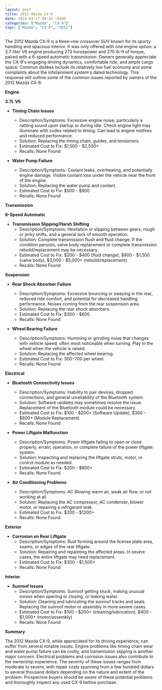 ```yaml
---
layout: post
title: 2012 Mazda CX-9
date: 2025-03-17 08:26 -0400
categories: ["Mazda", "CX-9"]
tags: ["Mazda", "CX-9", "2012"]
---
```

The 2012 Mazda CX-9 is a three-row crossover SUV known for its sporty handling and spacious interior. It was only offered with one engine option: a 3.7-liter V6 engine producing 273 horsepower and 270 lb-ft of torque, paired with a 6-speed automatic transmission. Owners generally appreciate the CX-9's engaging driving dynamics, comfortable ride, and ample cargo space. Common dislikes include its relatively low fuel economy and some complaints about the infotainment system's dated technology. This response will outline some of the common issues reported by owners of the 2012 Mazda CX-9.

**Engine**

**3.7L V6**

*   **Timing Chain Issues**
    *   Description/Symptoms: Excessive engine noise, particularly a rattling sound upon startup or during idle. Check engine light may illuminate with codes related to timing. Can lead to engine misfires and reduced performance.
    *   Solution: Replacing the timing chain, guides, and tensioners.
    *   Estimated Cost to Fix: $1,500 - $2,500+
    *   Recalls: None Found

*   **Water Pump Failure**
    *   Description/Symptoms: Coolant leaks, overheating, and potentially engine damage. Visible coolant loss under the vehicle near the front of the engine.
    *   Solution: Replacing the water pump and coolant.
    *   Estimated Cost to Fix: $500 - $900
    *   Recalls: None Found

**Transmission**

**6-Speed Automatic**

*   **Transmission Slipping/Harsh Shifting**
    *   Description/Symptoms: Hesitation or slipping between gears, rough or jerky shifts, and a general lack of smooth operation.
    *   Solution: Complete transmission flush and fluid change. If the condition persists, valve body replacement or complete transmission rebuild/replacement may be necessary.
    *   Estimated Cost to Fix: $200 - $400 (fluid change), $800 - $1,500 (valve body), $3,000 - $5,000+ (rebuild/replacement)
    *   Recalls: None Found

**Suspension**

*   **Rear Shock Absorber Failure**
    *   Description/Symptoms: Excessive bouncing or swaying in the rear, reduced ride comfort, and potential for decreased handling performance. Noises coming from the rear suspension area.
    *   Solution: Replacing the rear shock absorbers.
    *   Estimated Cost to Fix: $300 - $600
    *   Recalls: None Found

*   **Wheel Bearing Failure**
    * Description/Symptoms: Humming or grinding noise that changes with vehicle speed, often most noticeable when turning. Play in the wheel when the vehicle is raised.
    * Solution: Replacing the affected wheel bearing.
    * Estimated Cost to Fix: $300-$700 per wheel.
    * Recalls: None Found

**Electrical**

*   **Bluetooth Connectivity Issues**
    *   Description/Symptoms: Inability to pair devices, dropped connections, and general unreliability of the Bluetooth system.
    *   Solution: Software updates may sometimes resolve the issue. Replacement of the Bluetooth module could be necessary.
    *   Estimated Cost to Fix: $100 - $200+ (Software Update), $300 - $600+ (Module Replacement)
    *   Recalls: None Found

*   **Power Liftgate Malfunction**
    *   Description/Symptoms: Power liftgate failing to open or close properly, erratic operation, or complete failure of the power liftgate system.
    *   Solution: Inspecting and replacing the liftgate struts, motor, or control module as needed.
    *   Estimated Cost to Fix: $200 - $800+
    *   Recalls: None Found

*   **Air Conditioning Problems**
    *   Description/Symptoms: AC Blowing warm air, weak air flow, or not working at all
    *   Solution: Replacing the AC compressor, AC condenser, blower motor, or repairing a refrigerant leak.
    *   Estimated Cost to Fix: $200 - $1200+
    *   Recalls: None Found

**Exterior**

*   **Corrosion on Rear Liftgate**
    *   Description/Symptoms: Rust forming around the license plate area, seams, or edges of the rear liftgate.
    *   Solution: Repairing and repainting the affected areas. In severe cases, the entire liftgate may need replacement.
    *   Estimated Cost to Fix: $300 - $1,500+
    *   Recalls: None Found

**Interior**

*   **Sunroof Issues**
    *   Description/Symptoms: Sunroof getting stuck, making unusual noises when opening or closing, or leaking water.
    *   Solution: Cleaning and lubricating the sunroof tracks and seals. Replacing the sunroof motor or assembly in more severe cases.
    *   Estimated Cost to Fix: $100 - $200+ (cleaning/lubrication), $400 - $1,000+ (motor/assembly)
    *   Recalls: None Found

**Summary**

The 2012 Mazda CX-9, while appreciated for its driving experience, can suffer from several notable issues. Engine problems like timing chain wear and water pump failure can be costly, and transmission slipping is another major concern. Electrical problems and corrosion issues also contribute to the ownership experience. The severity of these issues ranges from moderate to severe, with repair costs spanning from a few hundred dollars to several thousand dollars depending on the nature and extent of the problem. Prospective buyers should be aware of these potential problems and thoroughly inspect any used CX-9 before purchase.


